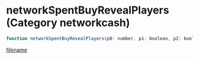 # networkSpentBuyRevealPlayers (Category networkcash)

```js
function networkSpentBuyRevealPlayers(p0: number, p1: boolean, p2: boolean): void
```

[filename](networkSpentBuyRevealPlayers_m.md ':include')